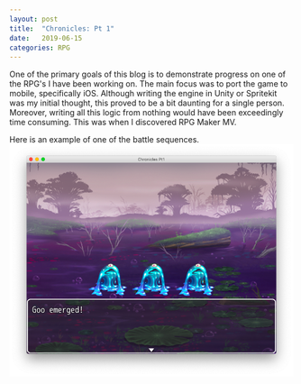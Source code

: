 ```yaml
---
layout: post
title:  "Chronicles: Pt 1"
date:   2019-06-15
categories: RPG
---
```

One of the primary goals of this blog is to demonstrate progress on one of the
RPG's I have been working on. The main focus was to port the game to mobile,
specifically iOS. Although writing the engine in Unity or Spritekit was my initial
thought, this proved to be a bit daunting for a single person. Moreover, writing
all this logic from nothing would have been exceedingly time consuming. This was
when I discovered RPG Maker MV.

Here is an example of one of the battle sequences. ![Battle](/assets/img/combat.png)

